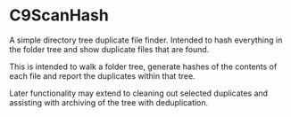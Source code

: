 # C9ScanHash
A simple directory tree duplicate file finder. Intended to hash everything in the folder tree and show duplicate files that are found.

This is intended to walk a folder tree, generate hashes of the contents of each file and report the duplicates within that tree.

Later functionality may extend to cleaning out selected duplicates and assisting with archiving of the tree with deduplication.
